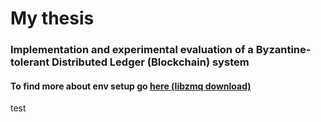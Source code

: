 # My thesis
### Implementation and experimental evaluation of a Byzantine-tolerant Distributed Ledger (Blockchain) system

#### To find more about env setup go [here (libzmq download)](https://software.opensuse.org/download.html?project=network%3Amessaging%3Azeromq%3Arelease-stable&package=libzmq3-dev)

test
